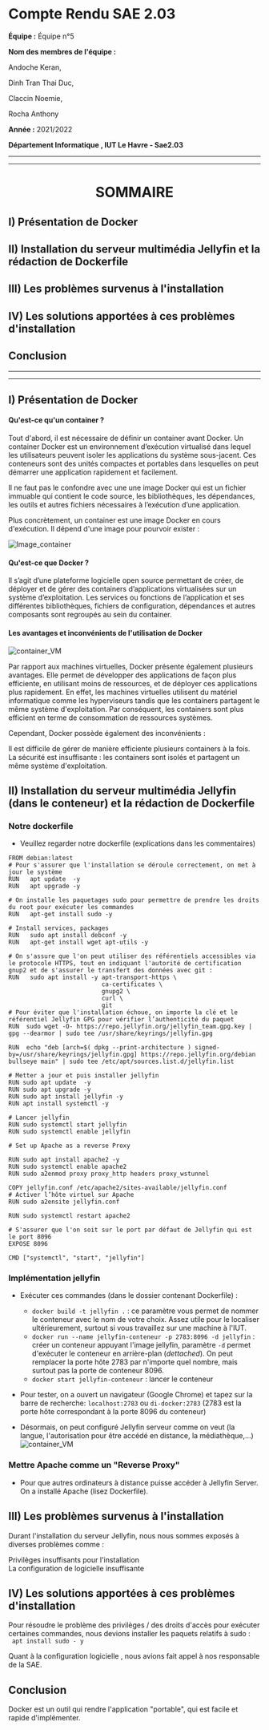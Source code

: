 # Compte Rendu SAE 2.03  

**Équipe :** Équipe n°5  

**Nom des membres de l'équipe :**  

Andoche Keran,  

Dinh Tran Thai Duc,  

Claccin Noemie,  

Rocha Anthony  


**Année :** 2021/2022   

**Département Informatique , IUT Le Havre - Sae2.03**

--------------------------------------------------------------------------------
--------------------------------------------------------------------------------

# <center> SOMMAIRE </center>

## I)   Présentation de Docker

## II)  Installation du serveur  multimédia Jellyfin et la rédaction de  Dockerfile 

## III) Les problèmes survenus à l'installation

## IV) Les solutions apportées à ces problèmes d'installation

## Conclusion

-------------------------------------------------------------------------------- 
-------------------------------------------------------------------------------- 


## I) Présentation de Docker

#### Qu'est-ce qu'un container ?



Tout d'abord, il est nécessaire de définir un container avant Docker. Un container Docker est un environnement d’exécution virtualisé dans lequel les utilisateurs peuvent isoler les applications du système sous-jacent. Ces conteneurs sont des unités compactes et portables dans lesquelles on peut démarrer une application rapidement et facilement.  
      
Il ne faut pas le confondre avec une une image Docker qui est un fichier immuable  qui contient le code source, les bibliothèques, les dépendances, les outils et autres fichiers nécessaires à l’exécution d’une application.

Plus concrètement, un container est une image Docker en cours d'exécution. Il dépend d'une image pour pourvoir exister : 

![Image_container](./Images/Image_container.png)

#### Qu'est-ce que Docker ?  

Il s’agit d’une plateforme logicielle open source permettant de créer, de déployer et de gérer des containers d’applications virtualisées sur un système d’exploitation.  Les services ou fonctions de l’application et ses différentes bibliothèques, fichiers de configuration, dépendances et autres composants sont regroupés au sein du container.


#### Les avantages et inconvénients de l'utilisation de Docker

![container_VM](./Images/container_VM.png)

Par rapport aux machines virtuelles, Docker présente également plusieurs avantages. Elle permet de développer des applications de façon plus efficiente, en utilisant moins de ressources, et de déployer ces applications plus rapidement. En effet, les machines virtuelles utilisent du matériel informatique comme les hyperviseurs tandis que les containers partagent le même système d'exploitation. Par conséquent, les containers sont plus efficient en terme de consommation de ressources systèmes. 

Cependant, Docker possède également des inconvénients :  

Il est difficile de gérer de manière efficiente plusieurs containers à la fois.  
La sécurité est insuffisante : les containers sont isolés et partagent un même système d'exploitation.  

  

## II) Installation du serveur  multimédia Jellyfin (dans le conteneur) et la rédaction de  Dockerfile
### Notre  dockerfile
- Veuillez regarder notre dockerfile (explications dans les commentaires)
```shell
FROM debian:latest
# Pour s'assurer que l'installation se déroule correctement, on met à jour le système
RUN   apt update  -y
RUN   apt upgrade -y

# On installe les paquetages sudo pour permettre de prendre les droits du root pour exécuter les commandes
RUN   apt-get install sudo -y

# Install services, packages
RUN   sudo apt install debconf -y
RUN   apt-get install wget apt-utils -y

# On s'assure que l'on peut utiliser des référentiels accessibles via le protocole HTTPS, tout en indiquant l'autorité de certification gnup2 et de s'assurer le transfert des données avec git :
RUN   sudo apt install -y apt-transport-https \
                          ca-certificates \ 
                          gnupg2 \
                          curl \
                          git
# Pour éviter que l'installation échoue, on importe la clé et le référentiel Jellyfin GPG pour vérifier l’authenticité du paquet
RUN  sudo wget -O- https://repo.jellyfin.org/jellyfin_team.gpg.key | gpg --dearmor | sudo tee /usr/share/keyrings/jellyfin.gpg

RUN  echo "deb [arch=$( dpkg --print-architecture ) signed-by=/usr/share/keyrings/jellyfin.gpg] https://repo.jellyfin.org/debian bullseye main" | sudo tee /etc/apt/sources.list.d/jellyfin.list 

# Metter a jour et puis installer jellyfin
RUN sudo apt update  -y
RUN sudo apt upgrade -y
RUN sudo apt install jellyfin -y
RUN apt install systemctl -y

# Lancer jellyfin
RUN sudo systemctl start jellyfin
RUN sudo systemctl enable jellyfin

# Set up Apache as a reverse Proxy

RUN sudo apt install apache2 -y
RUN sudo systemctl enable apache2
RUN sudo a2enmod proxy proxy_http headers proxy_wstunnel

COPY jellyfin.conf /etc/apache2/sites-available/jellyfin.conf
# Activer l’hôte virtuel sur Apache
RUN sudo a2ensite jellyfin.conf

RUN sudo systemctl restart apache2

# S'assurer que l'on soit sur le port par défaut de Jellyfin qui est le port 8096
EXPOSE 8096

CMD ["systemctl", "start", "jellyfin"]
```

### Implémentation jellyfin

- Exécuter ces commandes (dans le dossier contenant Dockerfile) : 
    - ```docker build -t jellyfin .``` : ce paramètre vous permet de nommer le conteneur avec le nom de votre choix. Assez utile pour le localiser ultérieurement, surtout si vous travaillez sur une machine à l'IUT.
    - ```docker run --name jellyfin-conteneur -p 2783:8096 -d jellyfin``` : créer un conteneur appuyant l'image jellyfin, paramètre ```-d``` permet d'exécuter le conteneur en arrière-plan (_dettached_). On peut remplacer la porte hôte 2783 par n'importe quel nombre, mais surtout pas la porte de conteneur 8096.
    - ```docker start jellyfin-conteneur``` : lancer le conteneur

- Pour tester, on a ouvert un navigateur (Google Chrome) et tapez sur la barre de recherche:
  ```localhost:2783``` ou ```di-docker:2783```
  (2783 est la porte hôte correspondant à la porte 8096 du conteneur)
- Désormais, on peut configuré Jellyfin serveur comme on veut (la langue, l'autorisation pour être accédé en distance, la médiathèque,...)
![container_VM](./Images/Interface_Jellyfin.png)
### Mettre Apache comme un "Reverse Proxy"
- Pour que autres ordinateurs à distance puisse accéder à Jellyfin Server. On a installé Apache (lisez Dockerfile). 

## III) Les problèmes survenus à l'installation

Durant l'installation du serveur Jellyfin, nous nous sommes exposés à diverses problèmes comme :  
  
Privilèges insuffisants pour l'installation  
La configuration de logicielle insuffisante  



## IV) Les solutions apportées à ces problèmes d'installation

Pour résoudre le problème des privilèges / des droits d'accès pour exécuter certaines commandes, nous devions installer les paquets relatifs à sudo :  
 ``` apt install sudo - y```

Quant à la configuration logicielle , nous avions fait appel à nos responsable de la SAE.

## Conclusion
Docker est un outil qui rendre l'application "portable", qui est facile et rapide d'implémenter.











